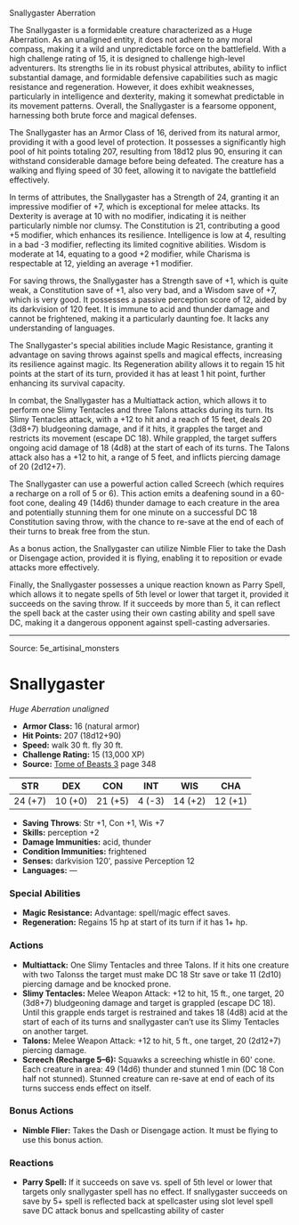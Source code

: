 <MonsterName/>Snallygaster</MonsterName>
<CreatureType/>Aberration</CreatureType>

<summary>The Snallygaster is a formidable creature characterized as a Huge Aberration. As an unaligned entity, it does not adhere to any moral compass, making it a wild and unpredictable force on the battlefield. With a high challenge rating of 15, it is designed to challenge high-level adventurers. Its strengths lie in its robust physical attributes, ability to inflict substantial damage, and formidable defensive capabilities such as magic resistance and regeneration. However, it does exhibit weaknesses, particularly in intelligence and dexterity, making it somewhat predictable in its movement patterns. Overall, the Snallygaster is a fearsome opponent, harnessing both brute force and magical defenses.</summary>

<detail>

The Snallygaster has an Armor Class of 16, derived from its natural armor, providing it with a good level of protection. It possesses a significantly high pool of hit points totaling 207, resulting from 18d12 plus 90, ensuring it can withstand considerable damage before being defeated. The creature has a walking and flying speed of 30 feet, allowing it to navigate the battlefield effectively.

In terms of attributes, the Snallygaster has a Strength of 24, granting it an impressive modifier of +7, which is exceptional for melee attacks. Its Dexterity is average at 10 with no modifier, indicating it is neither particularly nimble nor clumsy. The Constitution is 21, contributing a good +5 modifier, which enhances its resilience. Intelligence is low at 4, resulting in a bad -3 modifier, reflecting its limited cognitive abilities. Wisdom is moderate at 14, equating to a good +2 modifier, while Charisma is respectable at 12, yielding an average +1 modifier.

For saving throws, the Snallygaster has a Strength save of +1, which is quite weak, a Constitution save of +1, also very bad, and a Wisdom save of +7, which is very good. It possesses a passive perception score of 12, aided by its darkvision of 120 feet. It is immune to acid and thunder damage and cannot be frightened, making it a particularly daunting foe. It lacks any understanding of languages.

The Snallygaster's special abilities include Magic Resistance, granting it advantage on saving throws against spells and magical effects, increasing its resilience against magic. Its Regeneration ability allows it to regain 15 hit points at the start of its turn, provided it has at least 1 hit point, further enhancing its survival capacity.

In combat, the Snallygaster has a Multiattack action, which allows it to perform one Slimy Tentacles and three Talons attacks during its turn. Its Slimy Tentacles attack, with a +12 to hit and a reach of 15 feet, deals 20 (3d8+7) bludgeoning damage, and if it hits, it grapples the target and restricts its movement (escape DC 18). While grappled, the target suffers ongoing acid damage of 18 (4d8) at the start of each of its turns. The Talons attack also has a +12 to hit, a range of 5 feet, and inflicts piercing damage of 20 (2d12+7).

The Snallygaster can use a powerful action called Screech (which requires a recharge on a roll of 5 or 6). This action emits a deafening sound in a 60-foot cone, dealing 49 (14d6) thunder damage to each creature in the area and potentially stunning them for one minute on a successful DC 18 Constitution saving throw, with the chance to re-save at the end of each of their turns to break free from the stun.

As a bonus action, the Snallygaster can utilize Nimble Flier to take the Dash or Disengage action, provided it is flying, enabling it to reposition or evade attacks more effectively.

Finally, the Snallygaster possesses a unique reaction known as Parry Spell, which allows it to negate spells of 5th level or lower that target it, provided it succeeds on the saving throw. If it succeeds by more than 5, it can reflect the spell back at the caster using their own casting ability and spell save DC, making it a dangerous opponent against spell-casting adversaries.</detail>



---

Source: 5e_artisinal_monsters

# Snallygaster

*Huge* *Aberration* *unaligned*

- **Armor Class:** 16 (natural armor)
- **Hit Points:** 207 (18d12+90)
- **Speed:** walk 30 ft. fly 30 ft.
- **Challenge Rating:** 15 (13,000 XP)
- **Source:** [Tome of Beasts 3](https://koboldpress.com/kpstore/product/tome-of-beasts-3-for-5th-edition/) page 348

| STR | DEX | CON | INT | WIS | CHA |
| --- | --- | --- | --- | --- | --- |
| 24 (+7) | 10 (+0) | 21 (+5) | 4 (-3) | 14 (+2) | 12 (+1) |

- **Saving Throws**: Str +1, Con +1, Wis +7
- **Skills:** perception +2
- **Damage Immunities:** acid, thunder
- **Condition Immunities:** frightened
- **Senses:** darkvision 120', passive Perception 12
- **Languages:** —

### Special Abilities

- **Magic Resistance:** Advantage: spell/magic effect saves.
- **Regeneration:** Regains 15 hp at start of its turn if it has 1+ hp.

### Actions

- **Multiattack:** One Slimy Tentacles and three Talons. If it hits one creature with two Talonss the target must make DC 18 Str save or take 11 (2d10) piercing damage and be knocked prone.
- **Slimy Tentacles:** Melee Weapon Attack: +12 to hit, 15 ft., one target, 20 (3d8+7) bludgeoning damage and target is grappled (escape DC 18). Until this grapple ends target is restrained and takes 18 (4d8) acid at the start of each of its turns and snallygaster can’t use its Slimy Tentacles on another target.
- **Talons:** Melee Weapon Attack: +12 to hit, 5 ft., one target, 20 (2d12+7) piercing damage.
- **Screech (Recharge 5–6):** Squawks a screeching whistle in 60' cone. Each creature in area: 49 (14d6) thunder and stunned 1 min (DC 18 Con half not stunned). Stunned creature can re-save at end of each of its turns success ends effect on itself.

### Bonus Actions

- **Nimble Flier:** Takes the Dash or Disengage action. It must be flying to use this bonus action.

### Reactions

- **Parry Spell:** If it succeeds on save vs. spell of 5th level or lower that targets only snallygaster spell has no effect. If snallygaster succeeds on save by 5+ spell is reflected back at spellcaster using slot level spell save DC attack bonus and spellcasting ability of caster





